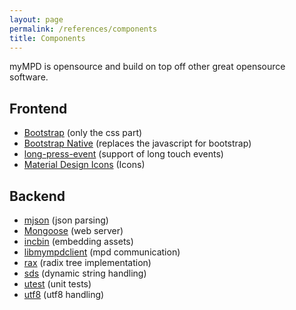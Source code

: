 ```yaml
---
layout: page
permalink: /references/components
title: Components
---
```


myMPD is opensource and build on top off other great opensource software.

## Frontend

- [Bootstrap](https://getbootstrap.com) (only the css part)
- [Bootstrap Native](http://thednp.github.io/bootstrap.native/) (replaces the javascript for bootstrap)
- [long-press-event](https://github.com/john-doherty/long-press-event) (support of long touch events)
- [Material Design Icons](https://fonts.google.com/icons?selected=Material+Icons) (Icons)

## Backend

- [mjson](https://github.com/cesanta/mjson) (json parsing)
- [Mongoose](https://github.com/cesanta/mongoose) (web server)
- [incbin](https://github.com/graphitemaster/incbin) (embedding assets)
- [libmympdclient](https://github.com/jcorporation/libmympdclient) (mpd communication)
- [rax](https://github.com/jcorporation/rax) (radix tree implementation)
- [sds](https://github.com/jcorporation/sds) (dynamic string handling)
- [utest](https://github.com/sheredom/utest.h) (unit tests)
- [utf8](https://github.com/sheredom/utf8.h) (utf8 handling)
